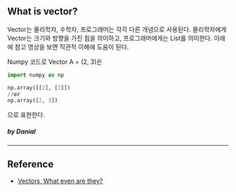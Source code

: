 ## What is vector?

Vector는 물리학자, 수학자, 프로그래머는 각각 다른 개념으로 사용된다. 물리학자에게 Vector는 크기와 방향을 가진 힘을 의미하고, 프로그래머에게는 List를 의미한다. 아래에 참고 영상을 보면 직관적 이해에 도움이 된다.

Numpy 코드로 Vector A = (2, 3)은
```python
import numpy as np

np.array([[2], [3]])
//or
np.array([2, 3])
```
으로 표현한다.

##### by Danial

---

## Reference
- [Vectors, What even are they?](https://youtu.be/fNk_zzaMoSs)
